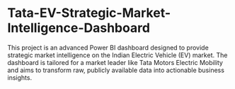 # Tata-EV-Strategic-Market-Intelligence-Dashboard
This project is an advanced Power BI dashboard designed to provide strategic market intelligence on the Indian Electric Vehicle (EV) market. The dashboard is tailored for a market leader like Tata Motors Electric Mobility and aims to transform raw, publicly available data into actionable business insights.  

